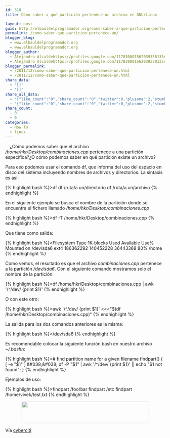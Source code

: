 ```yaml
---
id: 318
title: Cómo saber a qué partición pertenece un archivo en GNU/Linux

layout: post
guid: http://elbauldelprogramador.org/como-saber-a-que-particion-pertenece-un-archivo-en-gnulinux/
permalink: /como-saber-que-particion-pertenece-un/
blogger_blog:
  - www.elbauldelprogramador.org
  - www.elbauldelprogramador.org
blogger_author:
  - Alejandro Alcaldehttps://profiles.google.com/117030001562039350135noreply@blogger.com
  - Alejandro Alcaldehttps://profiles.google.com/117030001562039350135noreply@blogger.com
blogger_permalink:
  - /2011/12/como-saber-que-particion-pertenece-un.html
  - /2011/12/como-saber-que-particion-pertenece-un.html
share_data:
  - '[]'
  - '[]'
share_all_data:
  - '{"like_count":"0","share_count":"0","twitter":0,"plusone":2,"stumble":0,"pinit":0,"count":2,"time":1333551755}'
  - '{"like_count":"0","share_count":"0","twitter":0,"plusone":2,"stumble":0,"pinit":0,"count":2,"time":1333551755}'
share_count:
  - 0
  - 0
categories:
  - How To
  - linux
---
```

<div class="separator" style="clear: both; text-align: center;">
  <a href="http://elbauldelprogramador.com/content/uploads/2013/07/iconoAndroid.png" imageanchor="1" style="clear:left; float:left;margin-right:1em; margin-bottom:1em"><img border="0" src="" id="logo" name="sh" class="icono" /></a>
</div>

¿Cómo podemos saber que el archivo */home/hkr/Desktop/combinaciones.cpp* pertenece a una partición específica?¿O cómo podemos saber en qué partición existe un archivo?

Para eso podemos usar el comando df, que informa del uso del espacio en disco del sistema incluyendo nombres de archivos y directorios. La sintaxis es así:

  
<!--more-->

{% highlight bash %}>df
df /ruta/a un/directorio
df /ruta/a un/archivo
{% endhighlight %}

En el siguiente ejemplo se busca el nombre de la partición donde se encuentra el fichero llamado */home/hkr/Desktop/combinaciones.cpp*

{% highlight bash %}>df -T /home/hkr/Desktop/combinaciones.cpp
{% endhighlight %}

Que tiene como salida:

{% highlight bash %}>Filesystem    Type   1K-blocks      Used Available Use% Mounted on
/dev/sda6     ext4   186362292 140452228  36443368  80% /home
{% endhighlight %}

Como vemos, el resultado es que el archivo *combinaciones.cpp* pertenece a la partición */dev/sda6*. Con el siguiente comando mostramos solo el nombre de la partición:

{% highlight bash %}>df /home/hkr/Desktop/combinaciones.cpp | awk '/^/dev/ {print $1}'
{% endhighlight %}

O con este otro:

{% highlight bash %}>awk '/^/dev/ {print $1}' &lt;&lt;&lt;"$(df /home/hkr/Desktop/combinaciones.cpp)"
{% endhighlight %}

La salida para los dos comandos anteriores es la misma:

{% highlight bash %}>/dev/sda6
{% endhighlight %}

Es recomendable colocar la siguiente función bash en nuestro archivo *~/.bashrc*

{% highlight bash %}># find partition name for a given filename
findpart() { 
   [ -e "$1" ] &#038;&#038; df -P "$1"  | awk '/^/dev/ {print $1}' || echo "$1 not found"; 
}
{% endhighlight %}

Ejemplos de uso:

{% highlight bash %}>findpart /foo/bar
findpart /etc
findpart /home/vivek/test.txt
{% endhighlight %}

<div class="separator" style="clear: both; text-align: center;">
  <a href="http://1.bp.blogspot.com/-F2sPR477GsI/TvsYjhPFVgI/AAAAAAAAB_8/olid11qqdXw/s1600/Screenshot.png" imageanchor="1" style="margin-left:1em; margin-right:1em"><img border="0" height="68" width="400" src="http://1.bp.blogspot.com/-F2sPR477GsI/TvsYjhPFVgI/AAAAAAAAB_8/olid11qqdXw/s400/Screenshot.png" /></a>
</div>

Vía <a target="_blank" href="http://www.cyberciti.biz/faq/linux-unix-command-findout-on-which-partition-file-directory-exits/">cyberciti</a>

